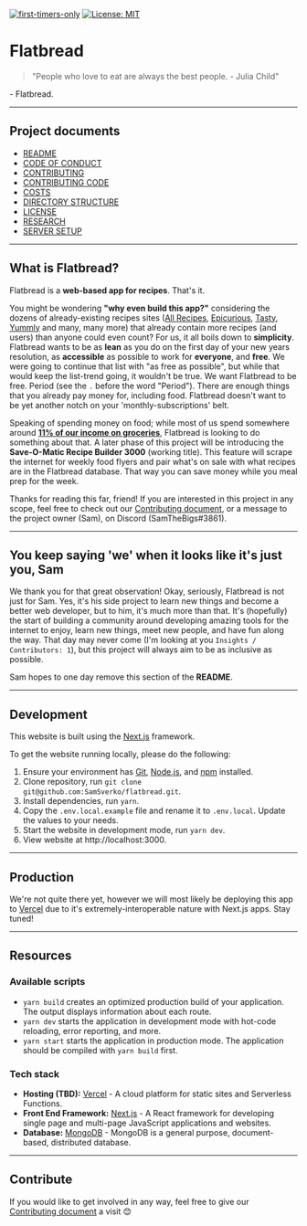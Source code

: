 [![first-timers-only](https://img.shields.io/badge/first--timers--only-friendly-blue.svg)](https://www.firsttimersonly.com/) [![License: MIT](https://img.shields.io/badge/License-MIT-yellow.svg)](https://opensource.org/licenses/MIT)

# Flatbread

> "People who love to eat are always the best people. - Julia Child"

\- Flatbread.

---

## Project documents

- [README](https://github.com/SamSverko/flatbread/blob/main/README.md)
- [CODE OF CONDUCT](https://github.com/SamSverko/flatbread/blob/main/docs/CODE_OF_CONDUCT.md)
- [CONTRIBUTING](https://github.com/SamSverko/flatbread/blob/main/docs/CONTRIBUTING.md)
- [CONTRIBUTING CODE](https://github.com/SamSverko/flatbread/blob/main/docs/CONTRIBUTING_CODE.md)
- [COSTS](https://github.com/SamSverko/flatbread/blob/main/docs/COSTS.md)
- [DIRECTORY STRUCTURE](https://github.com/SamSverko/flatbread/blob/main/docs/DIRECTORY_STRUCTURE.md)
- [LICENSE](https://github.com/SamSverko/flatbread/blob/main/docs/LICENSE.md)
- [RESEARCH](https://github.com/SamSverko/flatbread/blob/main/docs/RESEARCH.md)
- [SERVER SETUP](https://github.com/SamSverko/flatbread/blob/main/docs/SERVER_SETUP.md)

---

## What is Flatbread?

Flatbread is a **web-based app for recipes**. That's it.

You might be wondering **"why even build this app?"** considering the dozens of already-existing recipes sites ([All Recipes](https://www.allrecipes.com/), [Epicurious](https://www.epicurious.com/), [Tasty](https://tasty.co/), [Yummly](https://www.yummly.com/) and many, many more) that already contain more recipes (and users) than anyone could even count? For us, it all boils down to **simplicity**. Flatbread wants to be as **lean** as you do on the first day of your new years resolution, as **accessible** as possible to work for **everyone**, and **free**. We were going to continue that list with "as free as possible", but while that would keep the list-trend going, it wouldn't be true. We want Flatbread to be free. Period (see the `.` before the word "Period"). There are enough things that you already pay money for, including food. Flatbread doesn't want to be yet another notch on your 'monthly-subscriptions' belt.

Speaking of spending money on food; while most of us spend somewhere around [**11% of our income on groceries**](https://www.thestreet.com/personal-finance/average-cost-of-food-14845479), Flatbread is looking to do something about that. A later phase of this project will be introducing the **Save-O-Matic Recipe Builder 3000** (working title). This feature will scrape the internet for weekly food flyers and pair what's on sale with what recipes are in the Flatbread database. That way you can save money while you meal prep for the week.

Thanks for reading this far, friend! If you are interested in this project in any scope, feel free to check out our [Contributing document](https://github.com/SamSverko/flatbread/blob/main/docs/CONTRIBUTING.md), or a message to the project owner (Sam), on Discord (SamTheBigs#3861).

---

## You keep saying 'we' when it looks like it's just you, Sam

We thank you for that great observation! Okay, seriously, Flatbread is not just for Sam. Yes, it's his side project to learn new things and become a better web developer, but to him, it's much more than that. It's (hopefully) the start of building a community around developing amazing tools for the internet to enjoy, learn new things, meet new people, and have fun along the way. That day may never come (I'm looking at you `Insights / Contributors: 1`), but this project will always aim to be as inclusive as possible.

Sam hopes to one day remove this section of the **README**.

---

## Development

This website is built using the [Next.js](https://nextjs.org/) framework.

To get the website running locally, please do the following:

1. Ensure your environment has [Git](https://git-scm.com/), [Node.js](https://nodejs.org/en/), and [npm](https://www.npmjs.com/) installed.
2. Clone repository, run `git clone git@github.com:SamSverko/flatbread.git`.
3. Install dependencies, run `yarn`.
4. Copy the `.env.local.example` file and rename it to `.env.local`. Update the values to your needs.
5. Start the website in development mode, run `yarn dev`.
6. View website at http://localhost:3000.

---

## Production

We're not quite there yet, however we will most likely be deploying this app to [Vercel](https://vercel.com/) due to it's extremely-interoperable nature with Next.js apps. Stay tuned!

---

## Resources

### Available scripts

- `yarn build` creates an optimized production build of your application. The output displays information about each route.
- `yarn dev` starts the application in development mode with hot-code reloading, error reporting, and more.
- `yarn start` starts the application in production mode. The application should be compiled with `yarn build` first.

### Tech stack

- **Hosting (TBD):** [Vercel](https://aws.amazon.com/ec2/) - A cloud platform for static sites and Serverless Functions.
- **Front End Framework:** [Next.js](https://nextjs.org/) - A React framework for developing single page and multi-page JavaScript applications and websites.
- **Database:** [MongoDB](https://www.mongodb.com/) - MongoDB is a general purpose, document-based, distributed database.

---

## Contribute

If you would like to get involved in any way, feel free to give our [Contributing document](https://github.com/SamSverko/flatbread/blob/main/docs/CONTRIBUTING.md) a visit :blush:

